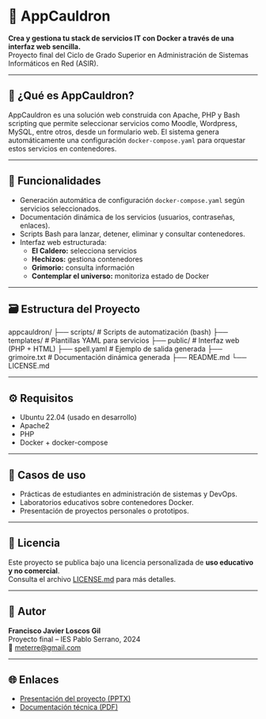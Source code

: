 # 🔮 AppCauldron

**Crea y gestiona tu stack de servicios IT con Docker a través de una interfaz web sencilla.**  
Proyecto final del Ciclo de Grado Superior en Administración de Sistemas Informáticos en Red (ASIR).

---

## 🚀 ¿Qué es AppCauldron?

AppCauldron es una solución web construida con Apache, PHP y Bash scripting que permite seleccionar servicios como Moodle, Wordpress, MySQL, entre otros, desde un formulario web. El sistema genera automáticamente una configuración `docker-compose.yaml` para orquestar estos servicios en contenedores.

---

## 🧩 Funcionalidades

- Generación automática de configuración `docker-compose.yaml` según servicios seleccionados.
- Documentación dinámica de los servicios (usuarios, contraseñas, enlaces).
- Scripts Bash para lanzar, detener, eliminar y consultar contenedores.
- Interfaz web estructurada:  
  - **El Caldero:** selecciona servicios  
  - **Hechizos:** gestiona contenedores  
  - **Grimorio:** consulta información  
  - **Contemplar el universo:** monitoriza estado de Docker

---

## 🗃️ Estructura del Proyecto

appcauldron/
├── scripts/ # Scripts de automatización (bash)
├── templates/ # Plantillas YAML para servicios
├── public/ # Interfaz web (PHP + HTML)
├── spell.yaml # Ejemplo de salida generada
├── grimoire.txt # Documentación dinámica generada
├── README.md
└── LICENSE.md

---

## ⚙️ Requisitos

- Ubuntu 22.04 (usado en desarrollo)
- Apache2
- PHP
- Docker + docker-compose

---

## 🧪 Casos de uso

- Prácticas de estudiantes en administración de sistemas y DevOps.
- Laboratorios educativos sobre contenedores Docker.
- Presentación de proyectos personales o prototipos.

---

## 📜 Licencia

Este proyecto se publica bajo una licencia personalizada de **uso educativo y no comercial**.  
Consulta el archivo [LICENSE.md](LICENSE.md) para más detalles.

---

## 👤 Autor

**Francisco Javier Loscos Gil**  
Proyecto final – IES Pablo Serrano, 2024  
📧 meterre@gmail.com

---

## 🌐 Enlaces

- [Presentación del proyecto (PPTX)](https://github.com/tu_usuario/appcauldron/assets/presentacion)
- [Documentación técnica (PDF)](https://github.com/tu_usuario/appcauldron/assets/memoria)
